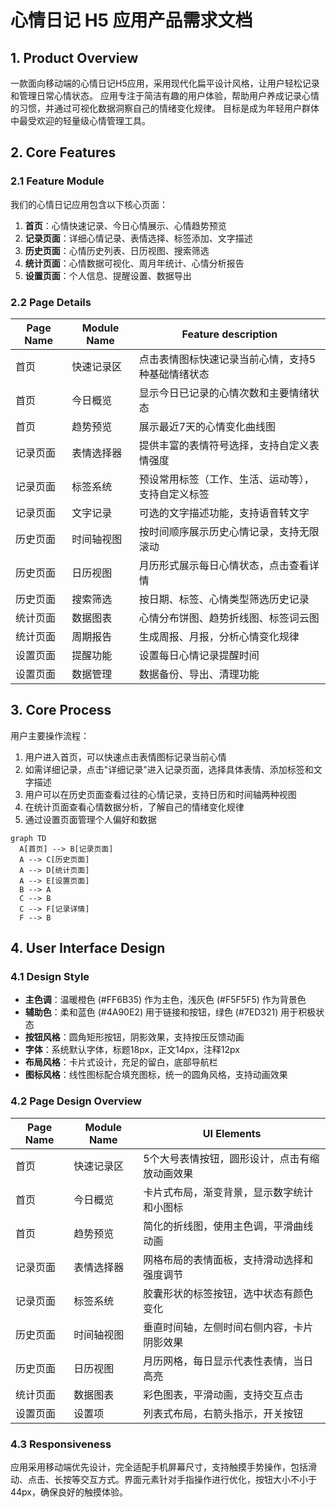 # 心情日记 H5 应用产品需求文档

## 1. Product Overview
一款面向移动端的心情日记H5应用，采用现代化扁平设计风格，让用户轻松记录和管理日常心情状态。
应用专注于简洁有趣的用户体验，帮助用户养成记录心情的习惯，并通过可视化数据洞察自己的情绪变化规律。
目标是成为年轻用户群体中最受欢迎的轻量级心情管理工具。

## 2. Core Features

### 2.1 Feature Module
我们的心情日记应用包含以下核心页面：
1. **首页**：心情快速记录、今日心情展示、心情趋势预览
2. **记录页面**：详细心情记录、表情选择、标签添加、文字描述
3. **历史页面**：心情历史列表、日历视图、搜索筛选
4. **统计页面**：心情数据可视化、周月年统计、心情分析报告
5. **设置页面**：个人信息、提醒设置、数据导出

### 2.2 Page Details

| Page Name | Module Name | Feature description |
|-----------|-------------|---------------------|
| 首页 | 快速记录区 | 点击表情图标快速记录当前心情，支持5种基础情绪状态 |
| 首页 | 今日概览 | 显示今日已记录的心情次数和主要情绪状态 |
| 首页 | 趋势预览 | 展示最近7天的心情变化曲线图 |
| 记录页面 | 表情选择器 | 提供丰富的表情符号选择，支持自定义表情强度 |
| 记录页面 | 标签系统 | 预设常用标签（工作、生活、运动等），支持自定义标签 |
| 记录页面 | 文字记录 | 可选的文字描述功能，支持语音转文字 |
| 历史页面 | 时间轴视图 | 按时间顺序展示历史心情记录，支持无限滚动 |
| 历史页面 | 日历视图 | 月历形式展示每日心情状态，点击查看详情 |
| 历史页面 | 搜索筛选 | 按日期、标签、心情类型筛选历史记录 |
| 统计页面 | 数据图表 | 心情分布饼图、趋势折线图、标签词云图 |
| 统计页面 | 周期报告 | 生成周报、月报，分析心情变化规律 |
| 设置页面 | 提醒功能 | 设置每日心情记录提醒时间 |
| 设置页面 | 数据管理 | 数据备份、导出、清理功能 |

## 3. Core Process

用户主要操作流程：
1. 用户进入首页，可以快速点击表情图标记录当前心情
2. 如需详细记录，点击"详细记录"进入记录页面，选择具体表情、添加标签和文字描述
3. 用户可以在历史页面查看过往的心情记录，支持日历和时间轴两种视图
4. 在统计页面查看心情数据分析，了解自己的情绪变化规律
5. 通过设置页面管理个人偏好和数据

```mermaid
graph TD
  A[首页] --> B[记录页面]
  A --> C[历史页面]
  A --> D[统计页面]
  A --> E[设置页面]
  B --> A
  C --> B
  C --> F[记录详情]
  F --> B
```

## 4. User Interface Design

### 4.1 Design Style
- **主色调**：温暖橙色 (#FF6B35) 作为主色，浅灰色 (#F5F5F5) 作为背景色
- **辅助色**：柔和蓝色 (#4A90E2) 用于链接和按钮，绿色 (#7ED321) 用于积极状态
- **按钮风格**：圆角矩形按钮，阴影效果，支持按压反馈动画
- **字体**：系统默认字体，标题18px，正文14px，注释12px
- **布局风格**：卡片式设计，充足的留白，底部导航栏
- **图标风格**：线性图标配合填充图标，统一的圆角风格，支持动画效果

### 4.2 Page Design Overview

| Page Name | Module Name | UI Elements |
|-----------|-------------|-------------|
| 首页 | 快速记录区 | 5个大号表情按钮，圆形设计，点击有缩放动画效果 |
| 首页 | 今日概览 | 卡片式布局，渐变背景，显示数字统计和小图标 |
| 首页 | 趋势预览 | 简化的折线图，使用主色调，平滑曲线动画 |
| 记录页面 | 表情选择器 | 网格布局的表情面板，支持滑动选择和强度调节 |
| 记录页面 | 标签系统 | 胶囊形状的标签按钮，选中状态有颜色变化 |
| 历史页面 | 时间轴视图 | 垂直时间轴，左侧时间右侧内容，卡片阴影效果 |
| 历史页面 | 日历视图 | 月历网格，每日显示代表性表情，当日高亮 |
| 统计页面 | 数据图表 | 彩色图表，平滑动画，支持交互点击 |
| 设置页面 | 设置项 | 列表式布局，右箭头指示，开关按钮 |

### 4.3 Responsiveness
应用采用移动端优先设计，完全适配手机屏幕尺寸，支持触摸手势操作，包括滑动、点击、长按等交互方式。界面元素针对手指操作进行优化，按钮大小不小于44px，确保良好的触摸体验。